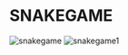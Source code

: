 # SNAKEGAME
![snakegame](https://github.com/Shreya2012p/SNAKEGAME/assets/96654167/92323d29-761e-4616-9a6a-abd838330989)
![snakegame1](https://github.com/Shreya2012p/SNAKEGAME/assets/96654167/f18c9f67-04e6-4abe-9195-8a6cee705dc1)
